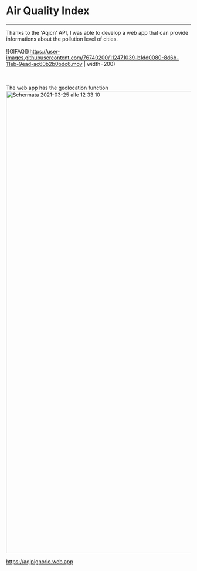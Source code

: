 # Air Quality Index

***
Thanks to the 'Aqicn' API, I was able to develop a web app that can provide informations about the pollution level of cities.
<br><br>
![GIFAQI](https://user-images.githubusercontent.com/76740200/112471039-b1dd0080-8d6b-11eb-9ead-ac60b2b0bdc6.mov | width=200)

<br><br>
The web app has the geolocation function <br>
<img width="1258" alt="Schermata 2021-03-25 alle 12 33 10" src="https://user-images.githubusercontent.com/76740200/112466611-58260780-8d66-11eb-86be-6992be3dfda3.png">

https://aqipignorio.web.app
